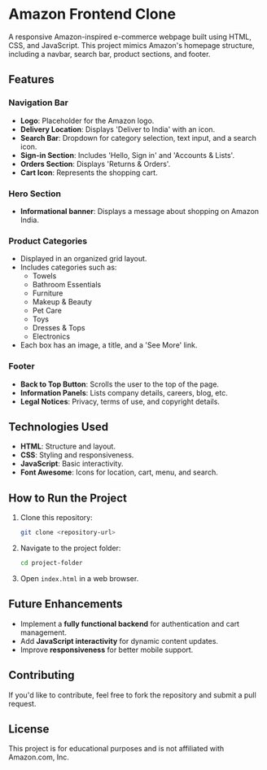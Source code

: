 # Amazon Frontend Clone

A responsive Amazon-inspired e-commerce webpage built using HTML, CSS, and JavaScript. This project mimics Amazon's homepage structure, including a navbar, search bar, product sections, and footer.

## Features

### Navigation Bar
- **Logo**: Placeholder for the Amazon logo.
- **Delivery Location**: Displays 'Deliver to India' with an icon.
- **Search Bar**: Dropdown for category selection, text input, and a search icon.
- **Sign-in Section**: Includes 'Hello, Sign in' and 'Accounts & Lists'.
- **Orders Section**: Displays 'Returns & Orders'.
- **Cart Icon**: Represents the shopping cart.

### Hero Section
- **Informational banner**: Displays a message about shopping on Amazon India.

### Product Categories
- Displayed in an organized grid layout.
- Includes categories such as:
  - Towels
  - Bathroom Essentials
  - Furniture
  - Makeup & Beauty
  - Pet Care
  - Toys
  - Dresses & Tops
  - Electronics
- Each box has an image, a title, and a 'See More' link.

### Footer
- **Back to Top Button**: Scrolls the user to the top of the page.
- **Information Panels**: Lists company details, careers, blog, etc.
- **Legal Notices**: Privacy, terms of use, and copyright details.

## Technologies Used
- **HTML**: Structure and layout.
- **CSS**: Styling and responsiveness.
- **JavaScript**: Basic interactivity.
- **Font Awesome**: Icons for location, cart, menu, and search.


## How to Run the Project
1. Clone this repository:
   ```sh
   git clone <repository-url>
   ```
2. Navigate to the project folder:
   ```sh
   cd project-folder
   ```
3. Open `index.html` in a web browser.

## Future Enhancements
- Implement a **fully functional backend** for authentication and cart management.
- Add **JavaScript interactivity** for dynamic content updates.
- Improve **responsiveness** for better mobile support.

## Contributing
If you'd like to contribute, feel free to fork the repository and submit a pull request.

## License
This project is for educational purposes and is not affiliated with Amazon.com, Inc.

